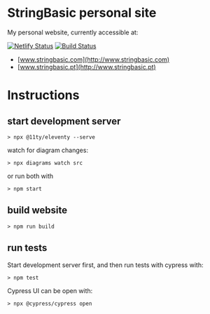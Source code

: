 # StringBasic personal site
My personal website, currently accessible at:

[![Netlify Status](https://api.netlify.com/api/v1/badges/fd9cb828-4160-4112-a2ab-3902d946ae68/deploy-status)](https://app.netlify.com/sites/tender-stonebraker-78d2e4/deploys)
[![Build Status](https://github.com/stringbasic/personalsite/workflows/nodejs-ci/badge.svg)](https://github.com/stringbasic/personalsite/actions)

* [www.stringbasic.com](http://www.stringbasic.com)
* [www.stringbasic.pt](http://www.stringbasic.pt)

# Instructions

## start development server

```
> npx @11ty/eleventy --serve
```

watch for diagram changes:
```
> npx diagrams watch src
```

or run both with
```
> npm start
```

## build website

```
> npm run build
```

## run tests
Start development server first, and then run tests with cypress with:

```
> npm test
```

Cypress UI can be open with:
```
> npx @cypress/cypress open
```

